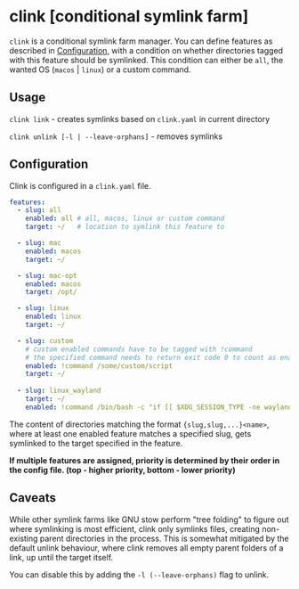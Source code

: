 # clink [conditional symlink farm]

`clink` is a conditional symlink farm manager. You can define features as described in [Configuration](#configuration), 
with a condition on whether directories tagged with this feature should be symlinked. This condition can 
either be `all`, the wanted OS (`macos` | `linux`) or a custom command.

## Usage

`clink link` - creates symlinks based on `clink.yaml` in current directory

`clink unlink [-l | --leave-orphans]` - removes symlinks

## Configuration

Clink is configured in a `clink.yaml` file.

```yaml
features:
  - slug: all
    enabled: all # all, macos, linux or custom command
    target: ~/   # location to symlink this feature to

  - slug: mac
    enabled: macos
    target: ~/

  - slug: mac-opt
    enabled: macos
    target: /opt/

  - slug: linux
    enabled: linux
    target: ~/

  - slug: custom
    # custom enabled commands have to be tagged with !command
    # the specified command needs to return exit code 0 to count as enabled
    enabled: !command /some/custom/script
    target: ~/
    
  - slug: linux_wayland
    target: ~/
    enabled: !command /bin/bash -c "if [[ $XDG_SESSION_TYPE -ne wayland ]] ; then exit 1 ; fi"
```

The content of directories matching the format `{slug,slug,...}<name>`, where at least one enabled feature
matches a specified slug, gets symlinked to the target specified in the feature.

**If multiple features are assigned, priority is determined by their order in the config file. (top - higher priority, bottom - lower priority)**

## Caveats

While other symlink farms like GNU stow perform "tree folding" to figure out where symlinking is most efficient,
clink only symlinks files, creating non-existing parent directories in the process. This is somewhat mitigated
by the default unlink behaviour, where clink removes all empty parent folders of a link, up until the target itself.

You can disable this by adding the `-l (--leave-orphans)` flag to unlink.
